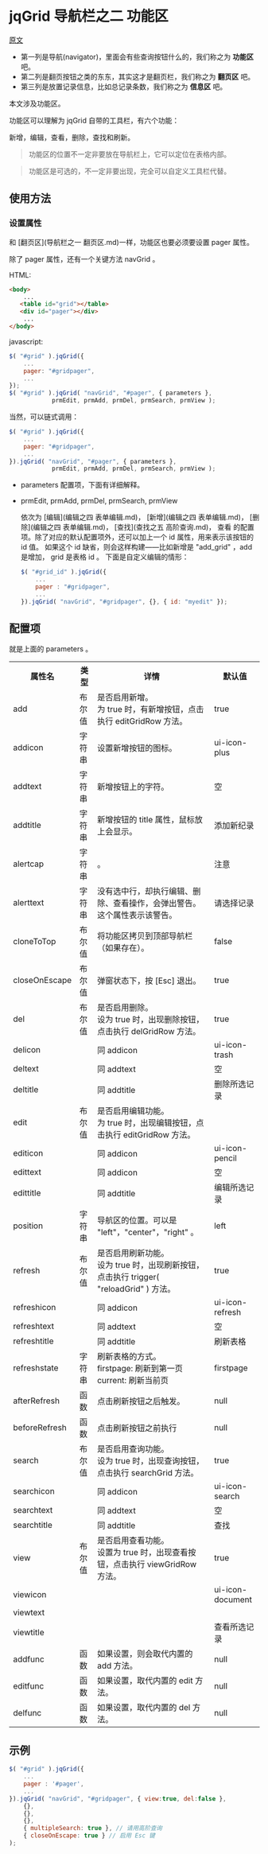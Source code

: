 # jqGrid 导航栏之二 功能区

[原文](http://www.trirand.com/jqgridwiki/doku.php?id=wiki:navigator)

* 第一列是导航(navigator)，里面会有些查询按钮什么的，我们称之为 **功能区** 吧。
* 第二列是翻页按钮之类的东东，其实这才是翻页栏，我们称之为 **翻页区** 吧。
* 第三列是放置记录信息，比如总记录条数，我们称之为 **信息区** 吧。

本文涉及功能区。

功能区可以理解为 jqGrid 自带的工具栏，有六个功能：

新增，编辑，查看，删除，查找和刷新。

> 功能区的位置不一定非要放在导航栏上，它可以定位在表格内部。

> 功能区是可选的，不一定非要出现，完全可以自定义工具栏代替。


## 使用方法

### 设置属性

和 [翻页区](导航栏之一 翻页区.md)一样，功能区也要必须要设置 pager 属性。

除了 pager 属性，还有一个关键方法 navGrid 。

HTML:

```html
<body>
    ...
   <table id="grid"></table> 
   <div id="pager"></div> 
    ...
</body>
```

javascript:

```js
$( "#grid" ).jqGrid({
    ...
    pager: "#gridpager",
    ...
});
$( "#grid" ).jqGrid( "navGrid", "#pager", { parameters },
            prmEdit, prmAdd, prmDel, prmSearch, prmView );
```

当然，可以链式调用：

```js
$( "#grid" ).jqGrid({
    ...
    pager: "#gridpager",
    ...
}).jqGrid( "navGrid", "#pager", { parameters },
            prmEdit, prmAdd, prmDel, prmSearch, prmView );
```

* parameters 配置项，下面有详细解释。

* prmEdit, prmAdd, prmDel, prmSearch, prmView

    依次为
    [编辑](编辑之四 表单编辑.md)，
    [新增](编辑之四 表单编辑.md)，
    [删除](编辑之四 表单编辑.md)，
    [查找](查找之五 高阶查询.md)，
    查看
    的配置项。除了对应的默认配置项外，还可以加上一个 id 属性，用来表示该按钮的 id 值。
    如果这个 id 缺省，则会这样构建——比如新增是 "add_grid" ，add 是增加， grid 是表格 id 。
    下面是自定义编辑的情形：

    ```javascript
    $( "#grid_id" ).jqGrid({
        ...
        pager : "#gridpager",
        ...
    }).jqGrid( "navGrid", "#gridpager", {}, { id: "myedit" });
    ```

## 配置项

就是上面的 parameters 。

<table>
    <tr>
        <th>属性名</th>
        <th>类型</th>
        <th>详情</th>
        <th>默认值</th>
    </tr>
    <tr>
        <td>add</td>
        <td>布尔值</td>
        <td>是否启用新增。 <br />
            为 true 时，有新增按钮，点击执行 editGridRow 方法。<br />
        </td>
        <td> true </td>
    </tr>
    <tr>
        <td>addicon</td>
        <td>字符串</td>
        <td>设置新增按钮的图标。</td>
        <td>ui-icon-plus</td>
    </tr>
    <tr>
        <td>addtext</td>
        <td>字符串</td>
        <td>新增按钮上的字符。</td>
        <td>空</td>
    </tr>
    <tr>
        <td>addtitle</td>
        <td>字符串</td>
        <td>新增按钮的 title 属性，鼠标放上会显示。</td>
        <td>添加新纪录</td>
    </tr>
    <tr>
        <td>alertcap</td>
        <td>字符串</td>
        <td>
            。
        </td>
        <td>注意</td>
    </tr>
    <tr>
        <td>alerttext</td>
        <td>字符串</td>
        <td>
            没有选中行，却执行编辑、删除、查看操作，会弹出警告。 <br />
            这个属性表示该警告。
        </td>
        <td>请选择记录</td>
    </tr>
    <tr>
        <td>cloneToTop</td>
        <td>布尔值</td>
        <td>
            将功能区拷贝到顶部导航栏（如果存在）。
        </td>
        <td>false</td>
    </tr>
    <tr>
        <td>closeOnEscape</td>
        <td>布尔值</td>
        <td>弹窗状态下，按 [Esc] 退出。</td>
        <td>true</td>
    </tr>
    <tr>
        <td>del</td>
        <td>布尔值</td>
        <td>
            是否启用删除。<br />
            设为 true 时，出现删除按钮，点击执行 delGridRow 方法。
        </td>
        <td>true</td>
    </tr>
    <tr>
        <td>delicon</td>
        <td></td>
        <td> 同 addicon </td>
        <td>ui-icon-trash</td>
    </tr>
    <tr>
        <td>deltext</td>
        <td></td>
        <td> 同 addtext </td>
        <td>空</td>
    </tr>
    <tr>
        <td>deltitle</td>
        <td></td>
        <td>  同 addtitle  </td>
        <td>删除所选记录</td>
    </tr>
    <tr>
        <td>edit</td>
        <td>布尔值</td>
        <td>
            是否启用编辑功能。 <br />
            为 true 时，出现编辑按钮，点击执行 editGridRow 方法。
        </td>
        <td></td>
    </tr>
    <tr>
        <td>editicon</td>
        <td></td>
        <td>同 addicon</td>
        <td>ui-icon-pencil</td>
    </tr>
    <tr>
        <td>edittext</td>
        <td></td>
        <td>同 addicon </td>
        <td>空</td>
    </tr>
    <tr>
        <td>edittitle</td>
        <td></td>
        <td>同 addtitle </td>
        <td>编辑所选记录</td>
    </tr>
    <tr>
        <td>position</td>
        <td>字符串</td>
        <td>导航区的位置。可以是 "left"，"center"，"right" 。</td>
        <td>left</td>
    </tr>
    <tr>
        <td>refresh</td>
        <td>布尔值</td>
        <td>
            是否启用刷新功能。 <br />
            设为 true 时，出现刷新按钮，点击执行 trigger( "reloadGrid" ) 方法。
        </td>
        <td>true</td>
    </tr>
    <tr>
        <td>refreshicon</td>
        <td></td>
        <td> 同 addicon </td>
        <td>ui-icon-refresh</td>
    </tr>
    <tr>
        <td>refreshtext</td>
        <td></td>
        <td>同 addtext </td>
        <td>空</td>
    </tr>
    <tr>
        <td>refreshtitle</td>
        <td></td>
        <td>同 addtitle </td>
        <td>刷新表格</td>
    </tr>
    <tr>
        <td>refreshstate</td>
        <td>字符串</td>
        <td>
            刷新表格的方式。 <br />
            firstpage: 刷新到第一页 <br />
            current: 刷新当前页  
        </td>
        <td>firstpage</td>
    </tr>
    <tr>
        <td>afterRefresh</td>
        <td>函数</td>
        <td>点击刷新按钮之后触发。</td>
        <td>null</td>
    </tr>
    <tr>
        <td>beforeRefresh</td>
        <td>函数</td>
        <td>点击刷新按钮之前执行</td>
        <td>null</td>
    </tr>
    <tr>
        <td>search</td>
        <td>布尔值</td>
        <td>
            是否启用查询功能。 <br />
            设为 true 时，出现查询按钮，点击执行 searchGrid 方法。
        </td>
        <td>true</td>
    </tr>
    <tr>
        <td>searchicon</td>
        <td></td>
        <td>同 addicon</td>
        <td>ui-icon-search</td>
    </tr>
    <tr>
        <td>searchtext</td>
        <td></td>
        <td>同 addtext </td>
        <td>空</td>
    </tr>
    <tr>
        <td>searchtitle</td>
        <td></td>
        <td>同 addtitle</td>
        <td>查找</td>
    </tr>
    <tr>
        <td>view</td>
        <td>布尔值</td>
        <td>
            是否启用查看功能。 <br />
            设置为 true 时，出现查看按钮，点击执行 viewGridRow 方法。
        </td>
        <td>true</td>
    </tr>
    <tr>
        <td>viewicon</td>
        <td></td>
        <td></td>
        <td>ui-icon-document</td>
    </tr>
    <tr>
        <td>viewtext</td>
        <td></td>
        <td></td>
        <td></td>
    </tr>
    <tr>
        <td>viewtitle</td>
        <td></td>
        <td></td>
        <td>查看所选记录</td>
    </tr>
    <tr>
        <td>addfunc</td>
        <td>函数</td>
        <td>如果设置，则会取代内置的 add 方法。</td>
        <td>null</td>
    </tr>
    <tr>
        <td>editfunc</td>
        <td>函数</td>
        <td>如果设置，取代内置的 edit 方法。</td>
        <td>null</td>
    </tr>
    <tr>
        <td>delfunc</td>
        <td>函数</td>
        <td>如果设置，取代内置的 del 方法。</td>
        <td>null</td>
    </tr>
</table>

## 示例

```javascript
$( "#grid" ).jqGrid({
    ...
    pager : '#pager',
    ...
}).jqGrid( "navGrid", "#gridpager", { view:true, del:false }, 
    {},
    {},
    {},
    { multipleSearch: true }, // 请用高阶查询
    { closeOnEscape: true } // 启用 Esc 键
);
```





